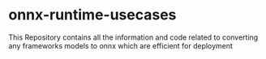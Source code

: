 # onnx-runtime-usecases
This Repository contains all the information and code related to converting any frameworks models to onnx which are efficient for deployment
